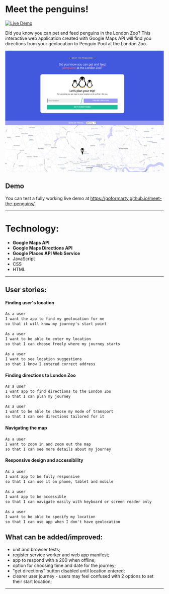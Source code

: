 # Meet the penguins!

[![Live Demo](https://img.shields.io/badge/demo-online-green.svg)](https://goformarty.github.io/meet-the-penguins/)

Did you know you can pet and feed penguins in the London Zoo?
This interactive web application created with Google Maps API will find you directions from your geolocation to Penguin Pool at the London Zoo.

![App screenshot](https://github.com/goformarty/meet-the-penguins/blob/master/screenshot-1.png?raw=true "App screenshot")

## Demo
You can test a fully working live demo at https://goformarty.github.io/meet-the-penguins/.

---

# Technology:
- **Google Maps API** 
- **Google Maps Directions API**
- **Google Places API Web Service**
- JavaScript
- CSS
- HTML

---

## User stories:

#### Finding user's location

    As a user
    I want the app to find my geolocation for me
    so that it will know my journey's start point

    As a user
    I want to be able to enter my location
    so that I can choose freely where my journey starts

    As a user
    I want to see location suggestions
    so that I know I entered correct address

#### Finding directions to London Zoo

    As a user
    I want app to find directions to the London Zoo
    so that I can plan my journey

    As a user
    I want to be able to choose my mode of transport
    so that I can see directions tailored for it

#### Navigating the map

    As a user
    I want to zoom in and zoom out the map
    so that I can see more details about my journey

#### Responsive design and accessibility

    As a user
    I want app to be fully responsive
    so that I can use it on phone, tablet and mobile

    As a user
    I want app to be accessible
    so that I can navigate easily with keyboard or screen reader only

    As a user
    I want to be able to specify my location
    so that I can use app when I don't have geolocation

## What can be added/improved:

- unit and browser tests;
- register service worker and web app manifest;
- app to respond with a 200 when offline;
- option for choosing time and date for the journey;
- "get directions" button disabled until location entered;
- clearer user journey - users may feel confused with 2 options to set their start location;

---